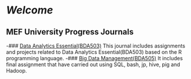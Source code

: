 # *Welcome*

## MEF University Progress Journals
-### [Data Analytics Essential(BDA503)](https://pjournal.github.io/mef04-baykano/)
This journal includes assignments and projects related to Data Analytics Essential(BDA503) based on the R programming language.
-### [Big Data Management(BDA505)]()
It includes final assignment that have carried out using SQL, bash, jp, hive, pig and Hadoop.
